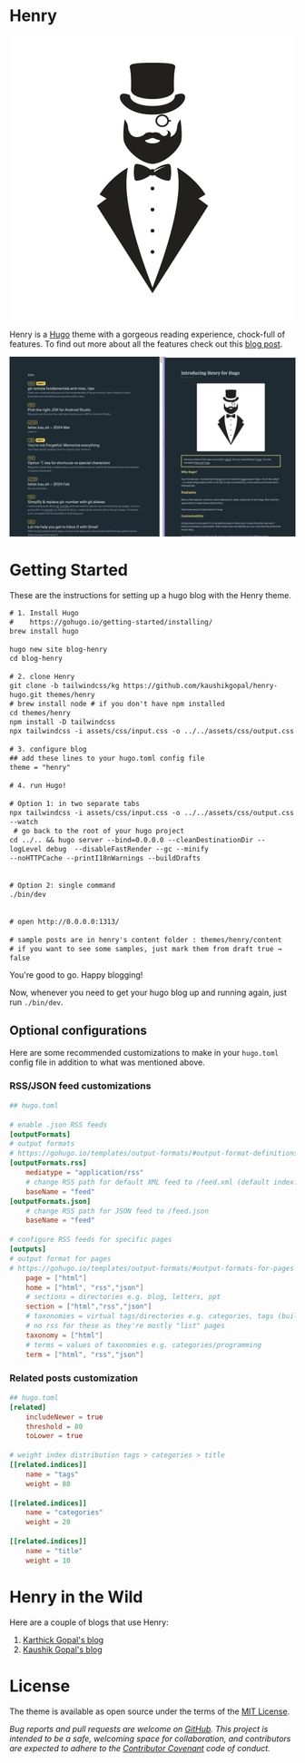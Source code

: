 # Henry

<p align="center"><img src="images/henry.png"></p>

Henry is a [Hugo](https://gohugo.io/) theme with a gorgeous reading experience, chock-full of features. To find out more about all the features check out this [blog post](https://kau.sh/blog/henry-hugo-theme/).

<p align="center"><img src="images/screenshot.png"></p>

# Getting Started

These are the instructions for setting up a hugo blog with the Henry theme.

```shell
# 1. Install Hugo
#    https://gohugo.io/getting-started/installing/
brew install hugo

hugo new site blog-henry
cd blog-henry

# 2. clone Henry
git clone -b tailwindcss/kg https://github.com/kaushikgopal/henry-hugo.git themes/henry
# brew install node # if you don't have npm installed
cd themes/henry
npm install -D tailwindcss
npx tailwindcss -i assets/css/input.css -o ../../assets/css/output.css

# 3. configure blog
## add these lines to your hugo.toml config file
theme = "henry"

# 4. run Hugo!

# Option 1: in two separate tabs
npx tailwindcss -i assets/css/input.css -o ../../assets/css/output.css --watch
 # go back to the root of your hugo project
cd ../.. && hugo server --bind=0.0.0.0 --cleanDestinationDir --logLevel debug  --disableFastRender --gc --minify
--noHTTPCache --printI18nWarnings --buildDrafts


# Option 2: single command
./bin/dev


# open http://0.0.0.0:1313/

# sample posts are in henry's content folder : themes/henry/content
# if you want to see some samples, just mark them from draft true → false
```

You're good to go. Happy blogging!

Now, whenever you need to get your hugo blog up and running again, just run `./bin/dev`.

## Optional configurations

Here are some recommended customizations to make in your `hugo.toml` config file in addition to what was mentioned above.

### RSS/JSON feed customizations

```toml
## hugo.toml

# enable .json RSS feeds
[outputFormats]
# output formats
# https://gohugo.io/templates/output-formats/#output-format-definitions
[outputFormats.rss]
    mediatype = "application/rss"
    # change RSS path for default XML feed to /feed.xml (default index.xml)
    baseName = "feed"
[outputFormats.json]
    # change RSS path for JSON feed to /feed.json
    baseName = "feed"

# configure RSS feeds for specific pages
[outputs]
# output format for pages
# https://gohugo.io/templates/output-formats/#output-formats-for-pages
    page = ["html"]
    home = ["html", "rss","json"]
    # sections = directories e.g. blog, letters, ppt
    section = ["html","rss","json"]
    # taxonomies = virtual tags/directories e.g. categories, tags (built-in)
    # no rss for these as they're mostly "list" pages
    taxonomy = ["html"]
    # terms = values of taxonomies e.g. categories/programming
    term = ["html", "rss","json"]
```

### Related posts customization

```toml
## hugo.toml
[related]
    includeNewer = true
    threshold = 80
    toLower = true

# weight index distribution tags > categories > title
[[related.indices]]
    name = "tags"
    weight = 80

[[related.indices]]
    name = "categories"
    weight = 20

[[related.indices]]
    name = "title"
    weight = 10
```

# Henry in the Wild

Here are a couple of blogs that use Henry:

1. [Karthick Gopal's blog](https://karthickg.com/blog)
2. [Kaushik Gopal's blog](https://kau.sh/blog)

# License

The theme is available as open source under the terms of the [MIT License](https://opensource.org/licenses/MIT).


_Bug reports and pull requests are welcome on [GitHub](https://github.com/kaushikgopal/henry-hugo). This project is intended to be a safe, welcoming space for collaboration, and contributors are expected to adhere to the [Contributor Covenant](http://contributor-covenant.org) code of conduct._
